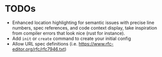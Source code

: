 # TODOs

- Enhanced location highlighting for semantic issues with precise line numbers, spec references, and code context display, take inspiration from compiler errors that look nice (rust for instance).
- Add `init` or `create` command to create your initial config
- Allow URL spec definitions (i.e. https://www.rfc-editor.org/rfc/rfc7946.txt)
